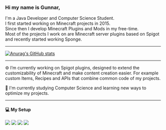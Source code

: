 ### Hi my name is Gunnar,
I'm a Java Developer and Computer Science Student.  
I first started working on Minecraft projects in 2015.  
Since then I develop Minecraft Plugins and Mods in my free-time.  
Most of the projects I work on are Minecraft server plugins based on Spigot and recently started working Sponge.
_______

[![Anurag's GitHub stats](https://github-readme-stats.vercel.app/api?username=WolfyScript&count_private=true&include_all_commits=true&show_icons=true&theme=dracula)](https://github.com/anuraghazra/github-readme-stats)

_______
:gear: I’m currently working on Spigot plugins, designed to extend the customizability of Minecraft and make content creation easier.
For example custom Items, Recipes and APIs that combine common code of my projects.

:book: I'm currently studying Computer Science and learning new ways to optimize my projects.  

_______
#### :computer: My Setup

![](https://img.shields.io/static/v1?style=for-the-badge&logo=manjaro&logoColor=white&label=MANJARO&message=KDE%20Plasma&labelColor=258572&color=1f7262)
![](https://img.shields.io/badge/AMD%20Ryzen_9_3900X-ED1C24?style=for-the-badge&logo=amd&logoColor=white)
![](https://img.shields.io/badge/NVIDIA-GTX1080-76B900?style=for-the-badge&logo=nvidia&logoColor=white)
![](https://img.shields.io/static/v1?style=for-the-badge&label=RAM&message=32GB&color=blue)

<!--
**WolfyScript/WolfyScript** is a ✨ _special_ ✨ repository because its `README.md` (this file) appears on your GitHub profile.


Here are some ideas to get you started:

- 🔭 I’m currently working on ...
- 🌱 I’m currently learning ...
- 👯 I’m looking to collaborate on ...
- 🤔 I’m looking for help with ...
- 💬 Ask me about ...
- 📫 How to reach me: ...
- 😄 Pronouns: ...
- ⚡ Fun fact: ...
-->
